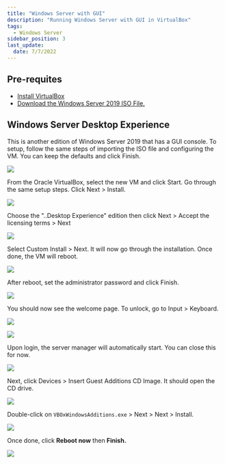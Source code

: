 ```yaml
---
title: "Windows Server with GUI"
description: "Running Windows Server with GUI in VirtualBox"
tags: 
  - Windows Server
sidebar_position: 3
last_update:
  date: 7/7/2022
---
```



## Pre-requites 

- [Install VirtualBox](https://www.virtualbox.org/wiki/Downloads)
- [Download the Windows Server 2019 ISO File.](/docs/004-Windows/002-Windows-Server-VM.md#overview)

## Windows Server Desktop Experience 

This is another edition of Windows Server 2019 that has a GUI console. To setup, follow the same steps of importing the ISO file and configuring the VM. You can keep the defaults and click Finish.

![](/img/docs/12082024-windows-gui.png)

From the Oracle VirtualBox, select the new VM and click Start. Go through the same setup steps. Click Next > Install.

![](/img/docs/12072024-vbox-vm-windows-setup.png)

Choose the "..Desktop Experience" edition then click Next > Accept the licensing terms > Next

![](/img/docs/12072024-vbox-vm-windows--desktop-exp.png)

Select Custom Install > Next. It will now go through the installation. Once done, the VM will reboot.

![](/img/docs/12072024-vbox-vm-windows-custom-install.png)

After reboot, set the administrator password and click Finish.

![](/img/docs/12072024-vbox-vm-windows-set-admin-pw.png)

You should now see the welcome page. To unlock, go to Input > Keyboard.

![](/img/docs/12072024-vbox-vm-windows-unlock-via-Keyboard.png)

![](/img/docs/12072024-vbox-vm-windows-unlock-enter-pw.png)

Upon login, the server manager will automatically start. You can close this for now.

![](/img/docs/12072024-vbox-vm-windows-server-manager.png)

Next, click Devices > Insert Guest Additions CD Image. It should open the CD drive.

![](/img/docs/12072024-vbox-vm-vboxguest-editionsclick.png)

Double-click on `VBOxWindowsAdditions.exe` > Next > Next > Install.

![](/img/docs/12072024-vbox-vm-vboxguest-editionsclick-next.png)

Once done, click **Reboot now** then **Finish.**

![](/img/docs/12072024-vbox-vm-vboxguest-editionsclick-reboot-now.png)